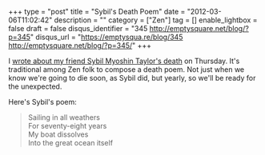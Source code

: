 +++
type = "post"
title = "Sybil's Death Poem"
date = "2012-03-06T11:02:42"
description = ""
category = ["Zen"]
tag = []
enable_lightbox = false
draft = false
disqus_identifier = "345 http://emptysquare.net/blog/?p=345"
disqus_url = "https://emptysqua.re/blog/345 http://emptysquare.net/blog/?p=345/"
+++

<p>I <a href="/sybil-myoshin-taylor/">wrote about my friend Sybil Myoshin Taylor's
death</a> on Thursday. It's traditional among
Zen folk to compose a death poem. Not just when we know we're going to
die soon, as Sybil did, but yearly, so we'll be ready for the
unexpected.</p>
<p>Here's Sybil's poem:</p>
<blockquote>
<p>Sailing in all weathers<br/>
For seventy-eight years<br/> 
My boat dissolves<br/>
Into the great ocean itself</p>
</blockquote>
